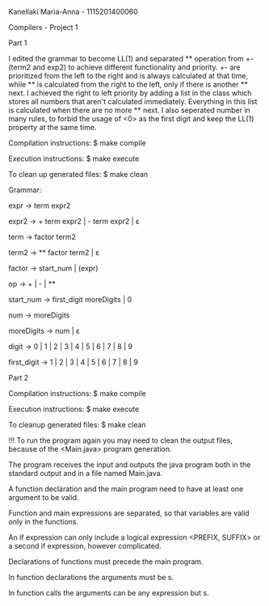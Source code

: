Kanellaki Maria-Anna - 1115201400060

Compilers - Project 1



Part 1

I edited the grammar to become LL(1) and separated ** operation from +- (term2 and exp2) to achieve different 
functionality and priority. +- are prioritized from the left to the right and is always calculated at that time, while ** 
is calculated from the right to the left, only if there is another ** next. I achieved the right to left priority by adding
a list in the class which stores all numbers that aren't calculated immediately. Everything in this list is calculated
when there are no more ** next. I also seperated number in many rules, to forbid the usage of <0> as the first digit and
keep the LL(1) property at the same time.


Compilation instructions:
$ make compile

Execution instructions:
$ make execute

To clean up generated files:
$ make clean


Grammar:

expr -> term expr2

expr2 -> + term expr2
        | - term expr2
        | ε

term -> factor term2

term2 -> ** factor term2
        | ε

factor -> start_num 
        | (expr)

op -> +
    | -
    | **

start_num -> first_digit moreDigits
            | 0

num -> moreDigits

moreDigits -> num
            | ε

digit -> 0 | 1 | 2 | 3 | 4 | 5 | 6 | 7 | 8 | 9

first_digit -> 1 | 2 | 3 | 4 | 5 | 6 | 7 | 8 | 9



Part 2

Compilation instructions:
$ make compile

Execution instructions:
$ make execute

To cleanup generated files:
$ make clean


!!! To run the program again you may need to clean the output files, because of the <Main.java> program generation. 



The program receives the input and outputs the java program both in the standard output and in a file named Main.java.

A function declaration and the main program need to have at least one argument to be valid.

Function and main expressions are separated, so that variables <ID> are valid only in the functions.
        
An if expression can only include a logical expression <PREFIX, SUFFIX> or a second if expression, however complicated.

Declarations of functions must precede the main program.

In function declarations the arguments must be <ID>s.
        
In function calls the arguments can be any expression but <ID>s.         
        
